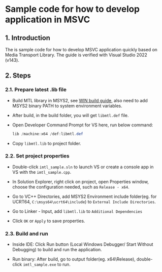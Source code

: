 # Sample code for how to develop application in MSVC

## 1. Introduction

The is sample code for how to develop MSVC application quickly based on Media Transport Library. The guide is verified with Visual Studio 2022 (v143).

## 2. Steps

### 2.1. Prepare latest .lib file

* Build MTL library in MSYS2, see [WIN build guide](../../../doc/build_WIN.md), also need to add MSYS2 binary PATH to system environment variables.

* After build, in the build folder, you will get `libmtl.def` file.

* Open Developer Command Prompt for VS here, run below command:

    ```powershell
    lib /machine:x64 /def:libmtl.def
    ```

* Copy `libmtl.lib` to project folder.

### 2.2. Set project properties

* Double-click `imtl_sample.sln` to launch VS or create a console app in VS with the `imtl_sample.cpp`.

* In Solution Explorer, right click on project, open Properties window, choose the configuration needed, such as `Release - x64`.

* Go to VC++ Directories, add MSYS2 Environment include folder(eg. for UCRT64, `C:\msys64\ucrt64\include`) to `External Include Directories`.

* Go to Linker - Input, add `libmtl.lib` to `Additional Dependencies`

* Click `OK` or `Apply` to save properties.

### 2.3. Build and run

* Inside IDE: Click Run button (Local Windows Debugger/ Start Without Debugging) to build and run the application.

* Run binary: After build, go to output folder(eg. x64\Release), double-click `imtl_sample.exe` to run.

